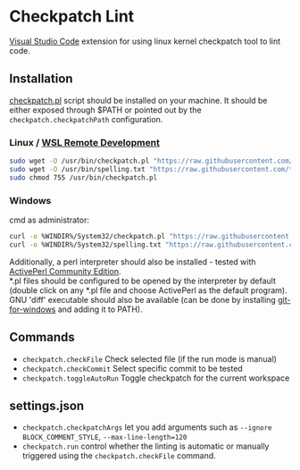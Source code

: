 # Checkpatch Lint

[Visual Studio Code](https://github.com/Microsoft/vscode) extension for using linux kernel checkpatch tool to lint code.

## Installation

[checkpatch.pl](https://github.com/torvalds/linux/blob/master/scripts/checkpatch.pl) script should be installed on your machine. It should be either exposed through $PATH or
pointed out by the `checkpatch.checkpatchPath` configuration.

### Linux / [WSL Remote Development](https://code.visualstudio.com/docs/remote/wsl)
  ```bash
sudo wget -O /usr/bin/checkpatch.pl "https://raw.githubusercontent.com/torvalds/linux/master/scripts/checkpatch.pl"
sudo wget -O /usr/bin/spelling.txt "https://raw.githubusercontent.com/torvalds/linux/master/scripts/spelling.txt"
sudo chmod 755 /usr/bin/checkpatch.pl
  ```


### Windows

cmd as administrator:
  ```bash
curl -o %WINDIR%/System32/checkpatch.pl "https://raw.githubusercontent.com/torvalds/linux/master/scripts/checkpatch.pl"
curl -o %WINDIR%/System32/spelling.txt "https://raw.githubusercontent.com/torvalds/linux/master/scripts/spelling.txt"
  ```
Additionally, a perl interpreter should also be installed - tested with [ActivePerl Community Edition](https://www.activestate.com/products/activeperl/downloads/).  
*.pl files should be configured to be opened by the interpreter by default (double click on any *.pl file and choose ActivePerl as the default program).
GNU 'diff' executable should also be available (can be done by installing [git-for-windows](https://git-scm.com/download/win) and adding it to PATH).

## Commands
* `checkpatch.checkFile` Check selected file (if the run mode is manual)
* `checkpatch.checkCommit` Select specific commit to be tested
* `checkpatch.toggleAutoRun` Toggle checkpatch for the current workspace

## settings.json
* `checkpatch.checkpatchArgs` let you add arguments such as `--ignore BLOCK_COMMENT_STYLE`, `--max-line-length=120`  
* `checkpatch.run` control whether the linting is automatic or manually triggered using the `checkpatch.checkFile` command.
